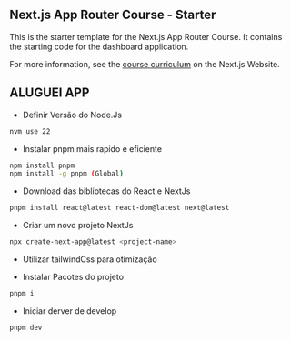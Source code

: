 ## Next.js App Router Course - Starter

This is the starter template for the Next.js App Router Course. It contains the starting code for the dashboard application.

For more information, see the [course curriculum](https://nextjs.org/learn) on the Next.js Website.


## ALUGUEI APP
- Definir Versão do Node.Js
```sh
nvm use 22
```

- Instalar pnpm mais rapido e eficiente
```sh
npm install pnpm
npm install -g pnpm (Global)
```

- Download das bibliotecas do React e NextJs
```sh
pnpm install react@latest react-dom@latest next@latest
```

- Criar um novo projeto NextJs
```sh
npx create-next-app@latest <project-name>
```
* Utilizar tailwindCss para otimização

- Instalar Pacotes do projeto
```sh
pnpm i
```

- Iniciar derver de develop
```sh
pnpm dev
```